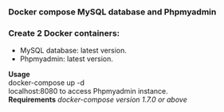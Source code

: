 <h3>Docker compose MySQL database and Phpmyadmin</h3>
<h3> Create 2 Docker containers: </h3> 
<ul>
	<li> MySQL database: latest version. </li>
	<li> Phpmyadmin: latest version. </li>
</ul>

<b>Usage</b> <br> 
docker-compose up -d <br>
localhost:8080 to access Phpmyadmin instance. <br>
<b>Requirements</b>
<i>docker-compose version 1.7.0 or above</i>